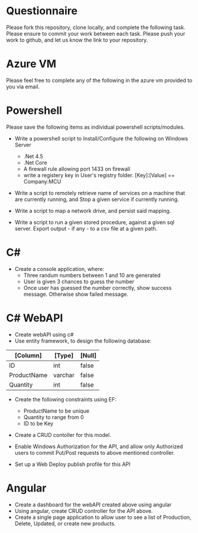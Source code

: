 # Questionnaire

Please fork this repository, clone locally, and complete the following task. Please ensure to commit your work between each task. Please push your work to github, and let us know the link to your repository.

# Azure VM

Please feel free to complete any of the following in the azure vm provided to you via email.

# Powershell 

Please save the following items as individual powershell scripts/modules. 

* Write a powershell script to Install/Configure the following on Windows Server
    * .Net 4.5 
    * .Net Core
    * A firewall rule allowing port 1433 on firewall
    * write a registery key in User's registry folder. [Key]:[Value] == Company:MCU


* Write a script to remotely retrieve name of services on a machine that are currently running, and Stop a given service if currently running.
* Write a script to map a network drive, and persist said mapping.
* Write a script to run a given stored procedure, against a given sql server. Export output - if any - to a csv file at a given path.


# C#

* Create a console application, where:
    * Three randum numbers between 1 and 10 are generated
    * User is given 3 chances to guess the number
    * Once user has guessed the number correctly, show success message. Otherwise show failed message.


# C# WebAPI

* Create webAPI using c#
* Use entity framework, to design the following database:

| [Column] | [Type] | [Null]|
|---|---|---|
| ID | int | false |
| ProductName | varchar | false |
| Quantity | int | false | 

* Create the following constraints using EF:
    * ProductName to be unique
    * Quantity to range from 0
    * ID to be Key

* Create a CRUD contoller for this model.
* Enable Windows Authorization for the API, and allow only Authorized users to commit Put/Post requests to above mentioned controller.
* Set up a Web Deploy publish profile for this API

# Angular 

* Create a dashboard for the webAPI created above using angular 
* Using angular, create CRUD controller for the API above. 
* Create a single page application to allow user to see a list of Production, Delete, Updated, or create new products. 

